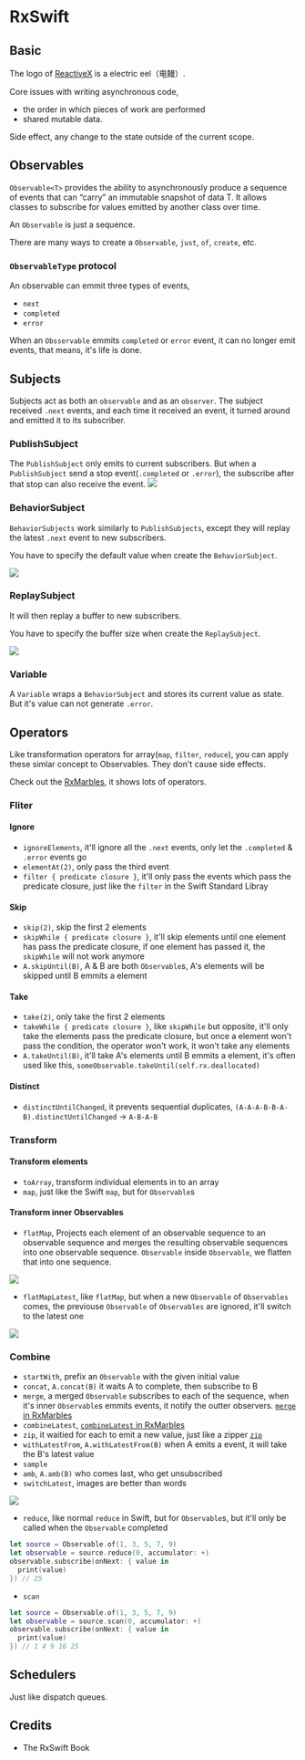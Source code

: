 # RxSwift

## Basic

The logo of [ReactiveX](http://reactivex.io/) is a electric eel（电鳗）.

Core issues with writing asynchronous code,

- the order in which pieces of work are performed
- shared mutable data.

Side effect, any change to the state outside of the current scope.

## Observables

`Observable<T>` provides the ability to asynchronously produce a sequence of events that can “carry” an immutable snapshot of data T. It allows classes to subscribe for values emitted by another class over time.

An `Observable` is just a sequence.

There are many ways to create a `Observable`, `just`, `of`, `create`, etc.

### `ObservableType` protocol

An observable can emmit three types of events,

- `next`
- `completed`
- `error`

When an `Obsservable` emmits `completed` or `error` event, it can no longer emit events, that means, it's life is done.

## Subjects

Subjects act as both an `observable` and as an `observer`. The subject received `.next` events, and each time it received an event, it turned around and emitted it to its subscriber.

### PublishSubject

The `PublishSubject` only emits to current subscribers. But when a `PublishSubject` send a stop event(`.completed` or `.error`), the subscribe after that stop can also receive the event.
![](rxswift/01-publishSubject.png)

### BehaviorSubject

`BehaviorSubjects` work similarly to `PublishSubjects`, except they will replay the latest `.next` event to new subscribers.

You have to specify the default value when create the `BehaviorSubject`.

![](rxswift/02-behaviorSubject.png)

### ReplaySubject

It will then replay a buffer to new subscribers.

You have to specify the buffer size when create the `ReplaySubject`.

![](rxswift/03-replaySubject.png)

### Variable

A `Variable` wraps a `BehaviorSubject` and stores its current value as state. But it's value can not generate `.error`.

## Operators

Like transformation operators for array(`map`, `filter`, `reduce`), you can apply these simlar concept to Observables. They don't cause side effects.

Check out the [RxMarbles](http://rxmarbles.com/), it shows lots of operators.

### Fliter

#### Ignore

- `ignoreElements`, it'll ignore all the `.next` events, only let the `.completed` & `.error` events go
- `elementAt(2)`, only pass the third event
- `filter { predicate closure }`, it'll only pass the events which pass the predicate closure, just like the `filter` in the Swift Standard Libray

#### Skip

- `skip(2)`, skip the first 2 elements
- `skipWhile { predicate closure }`, it'll skip elements until one element has pass the predicate closure, if one element has passed it, the `skipWhile` will not work anymore
- `A.skipUntil(B)`, A & B are both `Observable`s, A's elements will be skipped until B emmits a element

#### Take

- `take(2)`, only take the first 2 elements
- `takeWhile { predicate closure }`, like `skipWhile` but opposite, it'll only take the elements pass the predicate closure, but once a element won't pass the condition, the operator won't work, it won't take any elements
- `A.takeUntil(B)`, it'll take A's elements until B emmits a element, it's often used like this, `someObservable.takeUntil(self.rx.deallocated)`

#### Distinct

- `distinctUntilChanged`, it prevents sequential duplicates, `(A-A-A-B-B-A-B).distinctUntilChanged` -> `A-B-A-B`

### Transform

#### Transform elements

- `toArray`, transform individual elements in to an array
- `map`, just like the Swift `map`, but for `Observable`s

#### Transform inner Observables

- `flatMap`, Projects each element of an observable sequence to an observable sequence and merges the resulting observable sequences into one observable sequence. `Observable` inside `Observable`, we flatten that into one sequence.

![](rxswift/04-flatMap.png)

- `flatMapLatest`, like `flatMap`, but when a new `Observable` of `Observables` comes, the previouse `Observable` of `Observables` are ignored, it'll switch to the latest one

![](rxswift/05-flatMapLatest.png)

### Combine

- `startWith`, prefix an `Observable` with the given initial value
- `concat`, `A.concat(B)` it waits A to complete, then subscribe to B
- `merge`, a merged `Observable` subscribes to each of the sequence, when it's inner `Observable`s emmits events, it notify the outter observers. [`merge` in RxMarbles](http://rxmarbles.com/#merge)
- `combineLatest`, [`combineLatest` in RxMarbles](http://rxmarbles.com/#combineLatest)
- `zip`, it waitied for each to emit a new value, just like a zipper [`zip`](http://rxmarbles.com/#zip)
- `withLatestFrom`, `A.withLatestFrom(B)` when A emits a event, it will take the B's latest value
- `sample`
- `amb`, `A.amb(B)` who comes last, who get unsubscribed
- `switchLatest`, images are better than words

![](rxswift/06-switchLatest.png)

- `reduce`, like normal `reduce` in Swift, but for `Observable`s, but it'll only be called when the `Observable` completed

```swift
let source = Observable.of(1, 3, 5, 7, 9)
let observable = source.reduce(0, accumulator: +)
observable.subscribe(onNext: { value in
  print(value)
}) // 25
```

- `scan`

```swift
let source = Observable.of(1, 3, 5, 7, 9)
let observable = source.scan(0, accumulator: +)
observable.subscribe(onNext: { value in
  print(value)
}) // 1 4 9 16 25
```

## Schedulers

Just like dispatch queues.


## Credits

- The RxSwift Book